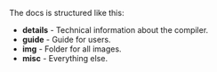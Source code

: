 The docs is structured like this:

- **details** - Technical information about the compiler.
- **guide** - Guide for users.
- **img** - Folder for all images.
- **misc** - Everything else.